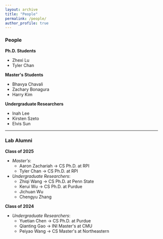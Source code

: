 ```yaml
---
layout: archive
title: "People"
permalink: /people/
author_profile: true
---
```

### People

**Ph.D. Students**  
- Zhexi Lu  
- Tyler Chan

**Master's Students**  
- Bhavya Chavali  
- Zachary Bonagura  
- Harry Kim

**Undergraduate Researchers**  
- Inah Lee  
- Kirsten Szeto  
- Elvis Sun

---

### Lab Alumni

**Class of 2025**  
- *Master's*:  
  - Aaron Zachariah → CS Ph.D. at RPI  
  - Tyler Chan → CS Ph.D. at RPI  
- *Undergraduate Researchers*:  
  - Zhiqi Wang → CS Ph.D. at Penn State  
  - Kerui Wu → CS Ph.D. at Purdue  
  - Jichuan Wu  
  - Chengyu Zhang  

**Class of 2024**  
- *Undergraduate Researchers*:  
  - Yuetian Chen → CS Ph.D. at Purdue  
  - Qianting Gao → INI Master's at CMU  
  - Peiyao Wang → CS Master's at Northeastern
